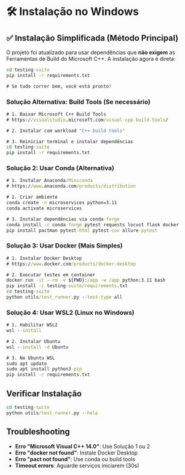 # 🛠️ Instalação no Windows

## ✅ Instalação Simplificada (Método Principal)

O projeto foi atualizado para usar dependências que **não exigem** as Ferramentas de Build do Microsoft C++. A instalação agora é direta:

```cmd
cd testing-suite
pip install -r requirements.txt

# Se tudo correr bem, você está pronto!
```

### Solução Alternativa: Build Tools (Se necessário)
```cmd
# 1. Baixar Microsoft C++ Build Tools
# https://visualstudio.microsoft.com/visual-cpp-build-tools/

# 2. Instalar com workload "C++ build tools"

# 3. Reiniciar terminal e instalar dependências
cd testing-suite
pip install -r requirements.txt
```

### Solução 2: Usar Conda (Alternativa)
```cmd
# 1. Instalar Anaconda/Miniconda
# https://www.anaconda.com/products/distribution

# 2. Criar ambiente
conda create -n microservices python=3.11
conda activate microservices

# 3. Instalar dependências via conda-forge
conda install -c conda-forge pytest requests locust flask docker
pip install pactman pytest-html pytest-cov allure-pytest
```

### Solução 3: Usar Docker (Mais Simples)
```cmd
# 1. Instalar Docker Desktop
# https://www.docker.com/products/docker-desktop

# 2. Executar testes em container
docker run -it --rm -v ${PWD}:/app -w /app python:3.11 bash
pip install -r testing-suite/requirements.txt
cd testing-suite
python utils/test_runner.py --test-type all
```

### Solução 4: Usar WSL2 (Linux no Windows)
```cmd
# 1. Habilitar WSL2
wsl --install

# 2. Instalar Ubuntu
wsl --install -d Ubuntu

# 3. No Ubuntu WSL
sudo apt update
sudo apt install python3-pip
pip install -r requirements.txt
```

## Verificar Instalação
```cmd
cd testing-suite
python utils/test_runner.py --help
```

## Troubleshooting
- **Erro "Microsoft Visual C++ 14.0"**: Use Solução 1 ou 2
- **Erro "docker not found"**: Instale Docker Desktop
- **Erro "pact not found"**: Use conda ou build tools
- **Timeout errors**: Aguarde serviços iniciarem (30s)